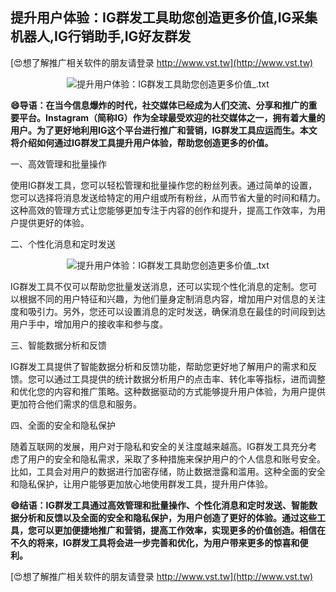 ## **提升用户体验：IG群发工具助您创造更多价值,IG采集机器人,IG行销助手,IG好友群发**

[😍想了解推广相关软件的朋友请登录 http://www.vst.tw](http://www.vst.tw)

 <center><img src="https://vst.tw/MP4/tuiguang/png/7.png" alt="提升用户体验：IG群发工具助您创造更多价值_.txt"></center>

**😄导语：在当今信息爆炸的时代，社交媒体已经成为人们交流、分享和推广的重要平台。Instagram（简称IG）作为全球最受欢迎的社交媒体之一，拥有着大量的用户。为了更好地利用IG这个平台进行推广和营销，IG群发工具应运而生。本文将介绍如何通过IG群发工具提升用户体验，帮助您创造更多的价值。**

一、高效管理和批量操作

使用IG群发工具，您可以轻松管理和批量操作您的粉丝列表。通过简单的设置，您可以选择将消息发送给特定的用户组或所有粉丝，从而节省大量的时间和精力。这种高效的管理方式让您能够更加专注于内容的创作和提升，提高工作效率，为用户提供更好的体验。

二、个性化消息和定时发送

 <center><img src="https://vst.tw/MP4/tuiguang/png/5.png" alt="提升用户体验：IG群发工具助您创造更多价值_.txt"></center>

IG群发工具不仅可以帮助您批量发送消息，还可以实现个性化消息的定制。您可以根据不同的用户特征和兴趣，为他们量身定制消息内容，增加用户对信息的关注度和吸引力。另外，您还可以设置消息的定时发送，确保消息在最佳的时间段到达用户手中，增加用户的接收率和参与度。

三、智能数据分析和反馈

IG群发工具提供了智能数据分析和反馈功能，帮助您更好地了解用户的需求和反馈。您可以通过工具提供的统计数据分析用户的点击率、转化率等指标，进而调整和优化您的内容和推广策略。这种数据驱动的方式能够提升用户体验，为用户提供更加符合他们需求的信息和服务。

四、全面的安全和隐私保护

随着互联网的发展，用户对于隐私和安全的关注度越来越高。IG群发工具充分考虑了用户的安全和隐私需求，采取了多种措施来保护用户的个人信息和账号安全。比如，工具会对用户的数据进行加密存储，防止数据泄露和滥用。这种全面的安全和隐私保护，让用户能够更加放心地使用群发工具，提升用户体验。

**😄结语：IG群发工具通过高效管理和批量操作、个性化消息和定时发送、智能数据分析和反馈以及全面的安全和隐私保护，为用户创造了更好的体验。通过这些工具，您可以更加便捷地推广和营销，提高工作效率，实现更多的价值创造。相信在不久的将来，IG群发工具将会进一步完善和优化，为用户带来更多的惊喜和便利。**

[😍想了解推广相关软件的朋友请登录 http://www.vst.tw](http://www.vst.tw)



